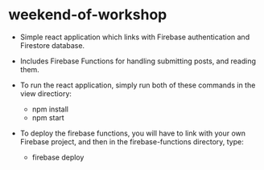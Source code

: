 # weekend-of-workshop
- Simple react application which links with Firebase authentication and Firestore database.
- Includes Firebase Functions for handling submitting posts, and reading them.

- To run the react application, simply run both of these commands in the view directiory:
    - npm install
    - npm start
    
- To deploy the firebase functions, you will have to link with your own Firebase project, and then in the firebase-functions directory, type:
    - firebase deploy

